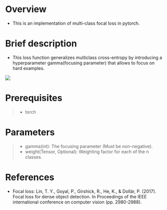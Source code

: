 # Overview
- This is an implementation of multi-class focal loss in pytorch.

# Brief description
- This loss function generalizes multiclass cross-entropy by introducing a hyperparameter gamma(focusing parameter) that allows to focus on hard examples.
<img src="https://render.githubusercontent.com/render/math?math=e^{i +\pi} =x+1">

# Prerequisites
> - torch

# Parameters
> - gamma(int): The focusing parameter (Must be non-negative).
> - weight(Tensor, Optional): Weighting factor for each of the n classes.

# References
- Focal loss: Lin, T. Y., Goyal, P., Girshick, R., He, K., & Dollár, P. (2017). Focal loss for dense object detection. In Proceedings of the IEEE international conference on computer vision (pp. 2980-2988).
